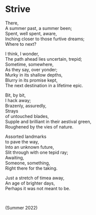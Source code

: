 # Strive
<!-- #SQUARK live!
| dest = poetry/strive
| style = poetry
| index = poetry
| shard = #INDEX / sad / melodramatic
| date = 2022 June
-->

There,  
A summer past, a summer been;  
Spent, well spent, aware,  
Inching closer to those furtive dreams;  
Where to next?  

I think, I wonder,  
The path ahead lies uncertain, trepid;  
Sometime, somewhere,  
As they say, over yonder;  
Murky in its shallow depths,  
Blurry in its promise kept,  
The next destination in a lifetime epic.  

Bit, by bit,  
I hack away;  
Brazenly, assuredly,  
Strays  
of untouched blades,  
Supple and brilliant in their aestival green,  
Roughened by the vies of nature.  

Assorted landmarks  
to pave the way,  
Into an unknown future,  
Slit through with one tepid ray;  
Awaiting,  
Someone, something,  
Right there for the taking.  

Just a stretch of timea away,  
An age of brighter days,  
Perhaps it was not meant to be.  


<br>


(Summer 2022)
